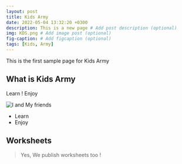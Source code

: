```yaml
---
layout: post
title: Kids Army
date: 2022-05-04 13:32:20 +0300
description: This is a new page # Add post description (optional)
img: KDS.png # Add image post (optional)
fig-caption: # Add figcaption (optional)
tags: [Kids, Army]
---
```

This is the first sample page for Kids Army

## What is Kids Army
Learn ! Enjoy

![I and My friends]({{site.baseurl}}/assets/img/KA.png)

* Learn
* Enjoy

## Worksheets
>Yes, We publish worksheets too !


